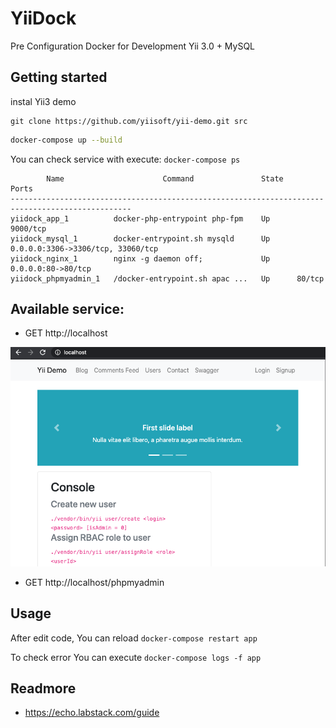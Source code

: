 # YiiDock 

Pre Configuration Docker for Development Yii 3.0 + MySQL

## Getting started

instal Yii3 demo 

```
git clone https://github.com/yiisoft/yii-demo.git src
```

```sh
docker-compose up --build
```

You can check service with execute: `docker-compose ps`

```
        Name                      Command               State                 Ports              
-------------------------------------------------------------------------------------------------
yiidock_app_1          docker-php-entrypoint php-fpm    Up      9000/tcp                         
yiidock_mysql_1        docker-entrypoint.sh mysqld      Up      0.0.0.0:3306->3306/tcp, 33060/tcp
yiidock_nginx_1        nginx -g daemon off;             Up      0.0.0.0:80->80/tcp               
yiidock_phpmyadmin_1   /docker-entrypoint.sh apac ...   Up      80/tcp 
```

## Available service:

- GET http://localhost

![](screenshoot.png)

- GET http://localhost/phpmyadmin

## Usage

After edit code, You can reload `docker-compose restart app`

To check error You can execute `docker-compose logs -f app`

## Readmore

- https://echo.labstack.com/guide


